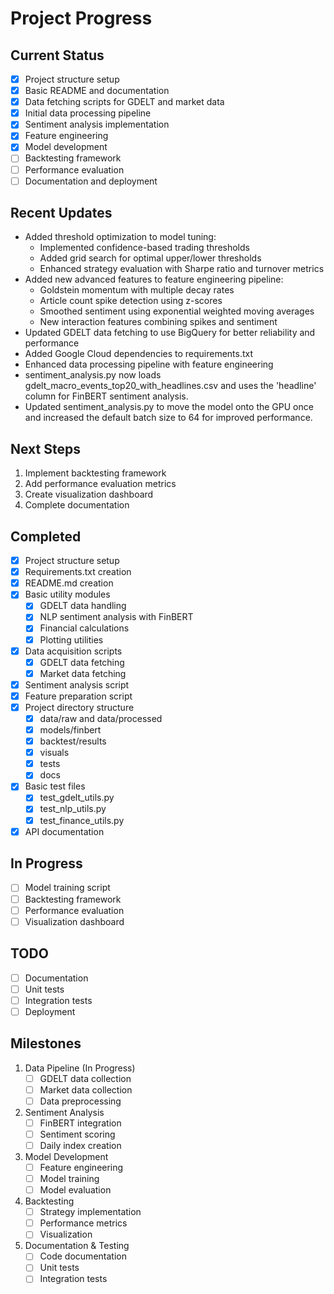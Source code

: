 # Project Progress

## Current Status
- [x] Project structure setup
- [x] Basic README and documentation
- [x] Data fetching scripts for GDELT and market data
- [x] Initial data processing pipeline
- [x] Sentiment analysis implementation
- [x] Feature engineering
- [x] Model development
- [ ] Backtesting framework
- [ ] Performance evaluation
- [ ] Documentation and deployment

## Recent Updates
- Added threshold optimization to model tuning:
  - Implemented confidence-based trading thresholds
  - Added grid search for optimal upper/lower thresholds
  - Enhanced strategy evaluation with Sharpe ratio and turnover metrics
- Added new advanced features to feature engineering pipeline:
  - Goldstein momentum with multiple decay rates
  - Article count spike detection using z-scores
  - Smoothed sentiment using exponential weighted moving averages
  - New interaction features combining spikes and sentiment
- Updated GDELT data fetching to use BigQuery for better reliability and performance
- Added Google Cloud dependencies to requirements.txt
- Enhanced data processing pipeline with feature engineering
- sentiment_analysis.py now loads gdelt_macro_events_top20_with_headlines.csv and uses the 'headline' column for FinBERT sentiment analysis.
- Updated sentiment_analysis.py to move the model onto the GPU once and increased the default batch size to 64 for improved performance.

## Next Steps
1. Implement backtesting framework
2. Add performance evaluation metrics
3. Create visualization dashboard
4. Complete documentation

## Completed
- [x] Project structure setup
- [x] Requirements.txt creation
- [x] README.md creation
- [x] Basic utility modules
  - [x] GDELT data handling
  - [x] NLP sentiment analysis with FinBERT
  - [x] Financial calculations
  - [x] Plotting utilities
- [x] Data acquisition scripts
  - [x] GDELT data fetching
  - [x] Market data fetching
- [x] Sentiment analysis script
- [x] Feature preparation script
- [x] Project directory structure
  - [x] data/raw and data/processed
  - [x] models/finbert
  - [x] backtest/results
  - [x] visuals
  - [x] tests
  - [x] docs
- [x] Basic test files
  - [x] test_gdelt_utils.py
  - [x] test_nlp_utils.py
  - [x] test_finance_utils.py
- [x] API documentation

## In Progress
- [ ] Model training script
- [ ] Backtesting framework
- [ ] Performance evaluation
- [ ] Visualization dashboard

## TODO
- [ ] Documentation
- [ ] Unit tests
- [ ] Integration tests
- [ ] Deployment

## Milestones
1. Data Pipeline (In Progress)
   - [ ] GDELT data collection
   - [ ] Market data collection
   - [ ] Data preprocessing

2. Sentiment Analysis
   - [ ] FinBERT integration
   - [ ] Sentiment scoring
   - [ ] Daily index creation

3. Model Development
   - [ ] Feature engineering
   - [ ] Model training
   - [ ] Model evaluation

4. Backtesting
   - [ ] Strategy implementation
   - [ ] Performance metrics
   - [ ] Visualization

5. Documentation & Testing
   - [ ] Code documentation
   - [ ] Unit tests
   - [ ] Integration tests 